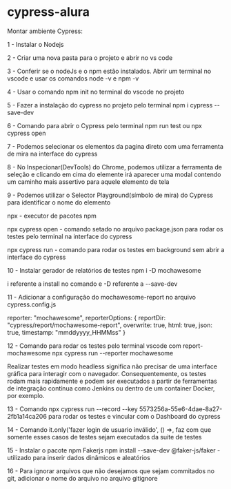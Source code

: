 # cypress-alura

Montar ambiente Cypress:

1 - Instalar o Nodejs

2 - Criar uma nova pasta para o projeto e abrir no vs code

3 - Conferir se o nodeJs e o npm estão instalados. Abrir um terminal no vscode e usar os comandos node -v e npm -v

4 - Usar o comando npm init no terminal do vscode no projeto

5 - Fazer a instalação do cypress no projeto pelo terminal npm i cypress --save-dev

6 - Comando para abrir o Cypress pelo terminal npm run test ou npx cypress open

7 - Podemos selecionar os elementos da pagina direto com uma ferramenta de mira na interface do cypress

8 - No Inspecionar(DevTools) do Chrome, podemos utilizar a ferramenta de seleção e clicando em cima do elemente irá 
aparecer uma modal contendo um caminho mais assertivo para aquele elemento de tela

9 - Podemos utilizar o Selector Playground(símbolo de mira) do Cypress para identificar o nome do elemento

npx - executor de pacotes npm

npx cypress open - comando setado no arquivo package.json para rodar os testes pelo terminal na interface do cypress

npx cypress run - comando para rodar os testes em background sem abrir a interface do cypress

10 - Instalar gerador de relatórios de testes npm i -D mochawesome

i referente a install no comando e -D referente a --save-dev 

11 - Adicionar a configuração do mochawesome-report no arquivo cypress.config.js

reporter: "mochawesome",
  reporterOptions: {
    reportDir: "cypress/report/mochawesome-report",
    overwrite: true,
    html: true,
    json: true,
    timestamp: "mmddyyyy_HHMMss"
  }

12 - Comando para rodar os testes pelo terminal vscode com report-mochawesome 
npx cypress run --reporter mochawesome

Realizar testes em modo headless significa não precisar de uma interface gráfica para interagir com o navegador. 
Consequentemente, os testes rodam mais rapidamente e podem ser executados a partir de ferramentas de integração contínua como Jenkins ou dentro de um container Docker, por exemplo.

13 - Comando npx cypress run --record --key 5573256a-55e6-4dae-8a27-2fb1a14ca206 para rodar os testes e vincular com o Dashboard do cypress

14 - Comando it.only('fazer login de usuario inválido', () =>, faz com que somente esses casos de testes sejam executados da suite de testes

15 - Instalar o pacote npm Fakerjs npm install --save-dev @faker-js/faker - utilizado para inserir dados dinâmicos e aleatórios

16 - Para ignorar arquivos que não desejamos que sejam commitados no git, adicionar o nome do arquivo no arquivo gitignore
